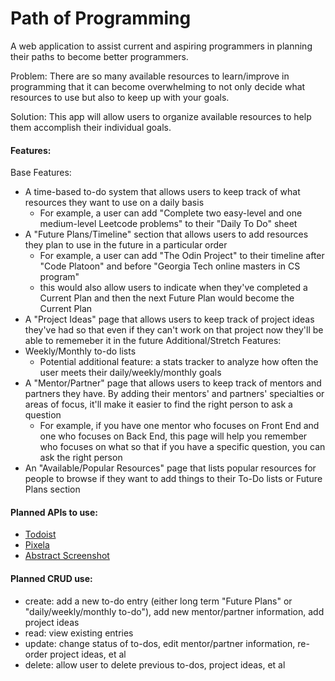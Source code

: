 # Path of Programming

A web application to assist current and aspiring programmers in planning their paths to become better programmers.

Problem: There are so many available resources to learn/improve in programming that it can become overwhelming to not only decide what resources to use but also to keep up with your goals.

Solution: This app will allow users to organize available resources to help them accomplish their individual goals.

#### Features:
Base Features:
- A time-based to-do system that allows users to keep track of what resources they want to use on a daily basis
  - For example, a user can add "Complete two easy-level and one medium-level Leetcode problems" to their "Daily To Do" sheet
- A "Future Plans/Timeline" section that allows users to add resources they plan to use in the future in a particular order
  - For example, a user can add "The Odin Project" to their timeline after "Code Platoon" and before "Georgia Tech online masters in CS program"
  - this would also allow users to indicate when they've completed a Current Plan and then the next Future Plan would become the Current Plan
- A "Project Ideas" page that allows users to keep track of project ideas they've had so that even if they can't work on that project now they'll be able to rememeber it in the future
Additional/Stretch Features:
- Weekly/Monthly to-do lists
  - Potential additional feature: a stats tracker to analyze how often the user meets their daily/weekly/monthly goals
- A "Mentor/Partner" page that allows users to keep track of mentors and partners they have. By adding their mentors' and partners' specialties or areas of focus, it'll make it easier to find the right person to ask a question
  - For example, if you have one mentor who focuses on Front End and one who focuses on Back End, this page will help you remember who focuses on what so that if you have a specific question, you can ask the right person
- An "Available/Popular Resources" page that lists popular resources for people to browse if they want to add things to their To-Do lists or Future Plans section

#### Planned APIs to use:
- [Todoist](https://developer.todoist.com/)
- [Pixela](https://pixe.la/)
- [Abstract Screenshot](https://www.abstractapi.com/api/website-screenshot-api)

#### Planned CRUD use:
- create: add a new to-do entry (either long term "Future Plans" or "daily/weekly/monthly to-do"), add new mentor/partner information, add project ideas
- read: view existing entries
- update: change status of to-dos, edit mentor/partner information, re-order project ideas, et al
- delete: allow user to delete previous to-dos, project ideas, et al
